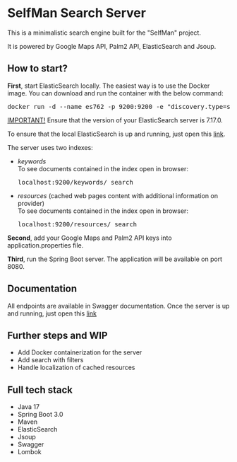 # SelfMan Search Server

This is a minimalistic search engine built for the "SelfMan" project.

It is powered by Google Maps API, Palm2 API, ElasticSearch and Jsoup.

## How to start?

<b>First</b>, start ElasticSearch locally. The easiest way is to use the Docker image. You can download and run the container with the below command: 

<pre>docker run -d --name es762 -p 9200:9200 -e "discovery.type=single-node" elasticsearch:7.17.0</pre>

<u>IMPORTANT!</u> Ensure that the version of your ElasticSearch server is 7.17.0.

To ensure that the local ElasticSearch is up and running, just open this <a href="http://localhost:9200/">link</a>.

The server uses two indexes:
<ul>
<li><i>keywords</i></li>
To see documents contained in the index open in browser: 
<pre>localhost:9200/keywords/_search</pre>
<li><i>resources</i> (cached web pages content with additional information on provider)</li>
To see documents contained in the index open in browser: 
<pre>localhost:9200/resources/_search</pre>
</ul>

<b>Second</b>, add your Google Maps and Palm2 API keys into application.properties file.

<b>Third</b>, run the Spring Boot server. The application will be available on port 8080.

## Documentation 

All endpoints are available in Swagger documentation. Once the server is up and running, just open this  <a href="http://localhost:8080/swagger-ui/index.html#/">link</a>

## Further steps and WIP
- Add Docker containerization for the server
- Add search with filters
- Handle localization of cached resources

## Full tech stack
 - Java 17
 - Spring Boot 3.0
 - Maven
 - ElasticSearch
 - Jsoup
 - Swagger
 - Lombok



